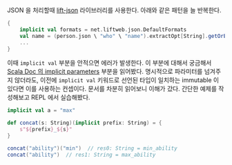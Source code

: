 JSON 을 처리할때 [lift-json](https://github.com/lift/lift/tree/master/framework/lift-base/lift-json) 라이브러리를 사용한다. 아래와 같은 패턴을 늘 반복한다.

```scala
{
    implicit val formats = net.liftweb.json.DefaultFormats
    val name = (person.json \ "who" \ "name").extractOpt[String].getOrElse("")
    ...
}
```

이때 `implicit val` 부분을 안적으면 에러가 발생한다. 이 부분에 대해서 궁금해서 [Scala Doc 의 implicit parameters](https://docs.scala-lang.org/ko/tutorials/tour/implicit-parameters.html.html) 부분을 읽어봤다. 명시적으로 파라미터를 넘겨주지 않더라도, 이전에 `implicit val` 키워드로 선언된 타입이 일치하는 immutable 이 있다면 이를 사용하는 컨셉이다. 문서를 차분히 읽어보니 이해가 갔다. 간단한 예제를 작성해보고 REPL 에서 실습해봤다.

```scala
implicit val a = "max"

def concat(s: String)(implicit prefix: String) = {
    s"${prefix}_${s}"
}

concat("ability")("min")  // res0: String = min_ability
concat("ability")  // res1: String = max_ability
```